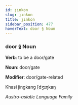 ```yaml
---
id: ȷınkon
slug: ȷınkon
title: ȷınkon
sidebar_position: 477
hoverText: door § Noun
---
```


### door § Noun

**Verb**: to be a door/gate

**Noun**: door/gate

**Modifier**: door/gate-related

Khasi jingkang [dʒɪŋkaŋ

*Austro-asiatic Language Family*